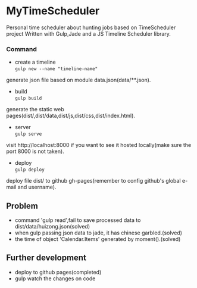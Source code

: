# MyTimeScheduler
Personal time scheduler about hunting jobs based on TimeScheduler project
Written with Gulp,Jade and a JS Timeline Scheduler library.

### Command
+ create a timeline        
``
gulp new --name "timeline-name"
``

generate json file based on module data.json(data/**.json).
+ build    
``
gulp build
``

generate the static web pages(dist/,dist/data,dist/js,dist/css,dist/index.html).
+ server    
``
gulp serve  
``

visit http://localhost:8000 if you want to see it hosted locally(make sure the port 8000 is not taken).    
+ deploy    
``
gulp deploy
``    

deploy file dist/ to github gh-pages(remember to config github's global e-mail and username).



## Problem
+ command 'gulp read',fail to save processed data to dist/data/huizong.json(solved)
+ when gulp passing json data to jade, it has chinese garbled.(solved)
+ the time of object 'Calendar.Items' generated by moment().(solved)

## Further development
+ deploy to github pages(completed)
+ gulp watch the changes on code
 
